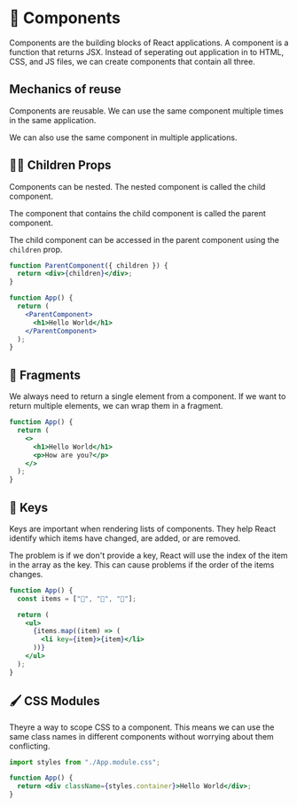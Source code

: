 # 🍌 Components

Components are the building blocks of React applications. A component is a function that returns JSX. Instead of seperating out application in to HTML, CSS, and JS files, we can create components that contain all three.

## Mechanics of reuse

Components are reusable. We can use the same component multiple times in the same application.

We can also use the same component in multiple applications.

## 👶🏽 Children Props

Components can be nested. The nested component is called the child component.

The component that contains the child component is called the parent component.

The child component can be accessed in the parent component using the `children` prop.

```jsx
function ParentComponent({ children }) {
  return <div>{children}</div>;
}

function App() {
  return (
    <ParentComponent>
      <h1>Hello World</h1>
    </ParentComponent>
  );
}
```

## 🚪 Fragments

We always need to return a single element from a component. If we want to return multiple elements, we can wrap them in a fragment.

```jsx
function App() {
  return (
    <>
      <h1>Hello World</h1>
      <p>How are you?</p>
    </>
  );
}
```

## 🔑 Keys

Keys are important when rendering lists of components. They help React identify which items have changed, are added, or are removed.

The problem is if we don't provide a key, React will use the index of the item in the array as the key. This can cause problems if the order of the items changes.

```jsx
function App() {
  const items = ["🍌", "🍎", "🍇"];

  return (
    <ul>
      {items.map((item) => (
        <li key={item}>{item}</li>
      ))}
    </ul>
  );
}
```

## 🖌️ CSS Modules

Theyre a way to scope CSS to a component. This means we can use the same class names in different components without worrying about them conflicting.

```jsx
import styles from "./App.module.css";

function App() {
  return <div className={styles.container}>Hello World</div>;
}
```
